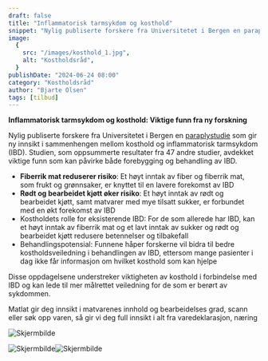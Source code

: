 ```yaml
---
draft: false
title: "Inflammatorisk tarmsykdom og kosthold"
snippet: "Nylig publiserte forskere fra Universitetet i Bergen en paraplystudie som gir ny innsikt i sammenhengen mellom kosthold og inflammatorisk tarmsykdom (IBD). Studien, som oppsummerte resultater fra 47 andre studier, avdekket viktige funn som kan påvirke både forebygging og behandling av IBD."
image:
  {
    src: "/images/kosthold_1.jpg",
    alt: "Kostholdsråd",
  }
publishDate: "2024-06-24 08:00"
category: "Kostholdsråd"
author: "Bjarte Olsen"
tags: [tilbud]
---
```


**Inflammatorisk tarmsykdom og kosthold: Viktige funn fra ny forskning**

Nylig publiserte forskere fra Universitetet i Bergen en [paraplystudie](https://www.sciencedirect.com/science/article/pii/S216183132400053X) som gir ny innsikt i sammenhengen mellom kosthold og inflammatorisk tarmsykdom (IBD). Studien, som oppsummerte resultater fra 47 andre studier, avdekket viktige funn som kan påvirke både forebygging og behandling av IBD.

- **Fiberrik mat reduserer risiko**: Et høyt inntak av fiber og fiberrik mat, som frukt og grønnsaker, er knyttet til en lavere forekomst av IBD
- **Rødt og bearbeidet kjøtt øker risiko**: Et høyt inntak av rødt og bearbeidet kjøtt, samt matvarer med mye tilsatt sukker, er forbundet med en økt forekomst av IBD
- Kostholdets rolle for eksisterende IBD: For de som allerede har IBD, kan et høyt inntak av fiberrik mat og et lavt inntak av sukker og rødt og bearbeidet kjøtt redusere betennelser og tilbakefall
- Behandlingspotensial: Funnene håper forskerne vil bidra til bedre kostholdsveiledning i behandlingen av IBD, ettersom mange pasienter i dag ikke får informasjon om hvilket kosthold som kan hjelpe

Disse oppdagelsene understreker viktigheten av kosthold i forbindelse med IBD og kan lede til mer målrettet veiledning for de som er berørt av sykdommen.

Matlat gir deg innsikt i matvarenes innhold og bearbeidelses grad, scann eller søk opp varen, så gir vi deg full innsikt i alt fra varedeklarasjon, næring

![Skjermbilde](C:\Users\BjarteOlsen\Documents\GitHub\homepage\public\images\GlutefriSkjerm1.jpg)

![Skjermbilde](C:\Users\BjarteOlsen\Documents\GitHub\homepage\public\images\GlutefriSkjerm3.jpg)![Skjermbilde](C:\Users\BjarteOlsen\Documents\GitHub\homepage\public\images\GlutefriSkjerm3.jpg)
